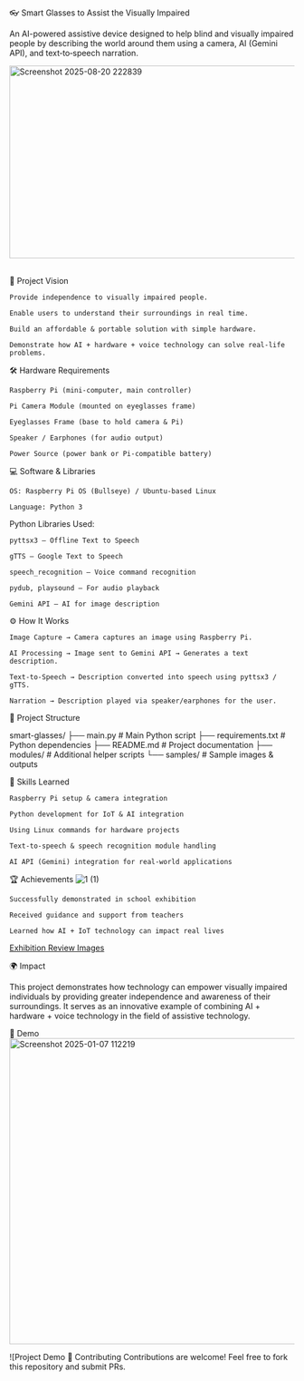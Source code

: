 👓 Smart Glasses to Assist the Visually Impaired

An AI-powered assistive device designed to help blind and visually impaired people by describing the world around them using a camera, AI (Gemini API), and text‑to‑speech narration.

<img src="https://github.com/user-attachments/assets/5b3bf466-d1f3-4d61-9b1b-167c133b733a" alt="Screenshot 2025-08-20 222839" width="642" height="340" />
<br><br>

📌 Project Vision

    Provide independence to visually impaired people.

    Enable users to understand their surroundings in real time.

    Build an affordable & portable solution with simple hardware.

    Demonstrate how AI + hardware + voice technology can solve real-life problems.

🛠️ Hardware Requirements

    Raspberry Pi (mini-computer, main controller)

    Pi Camera Module (mounted on eyeglasses frame)

    Eyeglasses Frame (base to hold camera & Pi)

    Speaker / Earphones (for audio output)

    Power Source (power bank or Pi-compatible battery)

💻 Software & Libraries

    OS: Raspberry Pi OS (Bullseye) / Ubuntu-based Linux

    Language: Python 3

Python Libraries Used:

    pyttsx3 – Offline Text to Speech

    gTTS – Google Text to Speech

    speech_recognition – Voice command recognition

    pydub, playsound – For audio playback

    Gemini API – AI for image description

⚙️ How It Works

    Image Capture → Camera captures an image using Raspberry Pi.

    AI Processing → Image sent to Gemini API → Generates a text description.

    Text-to-Speech → Description converted into speech using pyttsx3 / gTTS.

    Narration → Description played via speaker/earphones for the user.

📂 Project Structure

smart-glasses/
├── main.py              # Main Python script
├── requirements.txt     # Python dependencies
├── README.md            # Project documentation
├── modules/             # Additional helper scripts
└── samples/             # Sample images & outputs


🎯 Skills Learned

    Raspberry Pi setup & camera integration

    Python development for IoT & AI integration

    Using Linux commands for hardware projects

    Text-to-speech & speech recognition module handling

    AI API (Gemini) integration for real-world applications

🏆 Achievements
![1 (1)](https://github.com/user-attachments/assets/05f7f53e-6238-4189-8020-9408ceb20bb3)


    Successfully demonstrated in school exhibition

    Received guidance and support from teachers

    Learned how AI + IoT technology can impact real lives

[Exhibition Review Images](https://github.com/Zaifender/AI-Meets-Vision/tree/main/reviews)

🌍 Impact

This project demonstrates how technology can empower visually impaired individuals by providing greater independence and awareness of their surroundings.
It serves as an innovative example of combining AI + hardware + voice technology in the field of assistive technology.

📸 Demo
<img width="960" height="540" alt="Screenshot 2025-01-07 112219" src="https://github.com/user-attachments/assets/fbfef7e8-61ac-4e36-8a8c-92e582c8c84a" />

![Project Demo 🤝 Contributing
Contributions are welcome! Feel free to fork this repository and submit PRs.
